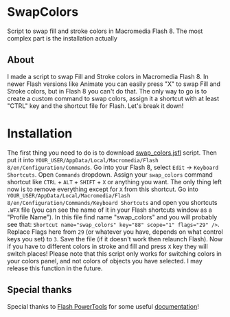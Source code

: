 # SwapColors
Script to swap fill and stroke colors in Macromedia Flash 8. The most complex part is the installation actually
## About
I made a script to swap Fill and Stroke colors in Macromedia Flash 8. In newer Flash versions like Animate you can easily press "X" to swap Fill and Stroke colors, but in Flash 8 you can't do that. The only way to go is to create a custom command to swap colors, assign it a shortcut with at least "CTRL" key and the shortcut file for Flash. Let's break it down!
# Installation
The first thing you need to do is to download [swap_colors.jsfl](https://github.com/DeMineArchiver/SwapColors/releases) script. Then put it into `YOUR_USER/AppData/Local/Macromedia/Flash 8/en/Configuration/Commands`. Go into your Flash 8, select `Edit` -> `Keyboard Shortcuts`. Open `Commands` dropdown. Assign your `swap_colors` command shortcut like `CTRL` + `ALT` + `SHIFT` + `X` or anything you want. The only thing left now is to remove everything except for `X` from this shortcut. Go into `YOUR_USER/AppData/Local/Macromedia/Flash 8/en/Configuration/Commands/Keyboard Shortcuts` and open you shortcuts `.WFX` file (you can see the name of it in your Flash shortcuts window as a "Profile Name"). In this file find name "swap_colors" and you will probably see that: `Shortcut name="swap_colors" key="88" scope="1" flags="29" />`. Replace Flags here from `29` (or whatever you have, depends on what control keys you set) to `3`. Save the file (if it doesn't work then relaunch Flash). Now if you have to different colors in stroke and fill and press `X` key they will switch places!
Please note that this script only works for switching colors in your colors panel, and not colors of objects you have selected. I may release this function in the future.
## Special thanks
Special thanks to [Flash PowerTools](https://flash-powertools.com/) for some useful [documentation](https://flash-powertools.com/understanding-flash-8-cs6-shortcut-file/)!
